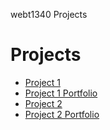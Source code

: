 webt1340 Projects
<h1> Projects</h1>
<ul>
    <li><a href="project1/icons.ai">Project 1</a></li>
    <li><a href="project1/iconsport.ai">Project 1 Portfolio</a></li>
    <li><a href="project2/poster.ai">Project 2</a></li>
    <li><a href="project1/portfolio2.ai">Project 2 Portfolio</a></li>
    </ul>



